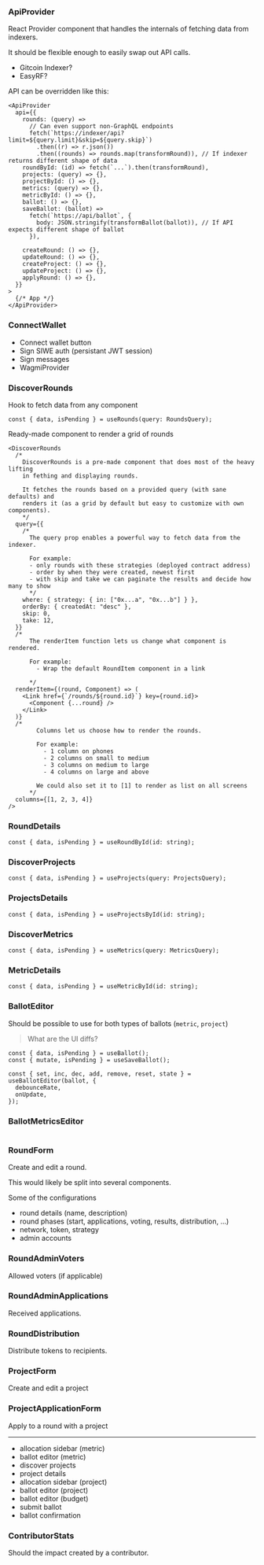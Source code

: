 ### ApiProvider

React Provider component that handles the internals of fetching data from indexers.

It should be flexible enough to easily swap out API calls.

- Gitcoin Indexer?
- EasyRF?

API can be overridden like this:

```tsx
<ApiProvider
  api={{
    rounds: (query) =>
      // Can even support non-GraphQL endpoints
      fetch(`https://indexer/api?limit=${query.limit}&skip=${query.skip}`)
        .then((r) => r.json())
        .then((rounds) => rounds.map(transformRound)), // If indexer returns different shape of data
    roundById: (id) => fetch(`...`).then(transformRound),
    projects: (query) => {},
    projectById: () => {},
    metrics: (query) => {},
    metricById: () => {},
    ballot: () => {},
    saveBallot: (ballot) =>
      fetch(`https://api/ballot`, {
        body: JSON.stringify(transformBallot(ballot)), // If API expects different shape of ballot
      }),

    createRound: () => {},
    updateRound: () => {},
    createProject: () => {},
    updateProject: () => {},
    applyRound: () => {},
  }}
>
  {/* App */}
</ApiProvider>
```

### ConnectWallet

- Connect wallet button
- Sign SIWE auth (persistant JWT session)
- Sign messages
- WagmiProvider

### DiscoverRounds

Hook to fetch data from any component

```tsx
const { data, isPending } = useRounds(query: RoundsQuery);

```

Ready-made component to render a grid of rounds

```tsx
<DiscoverRounds
  /*
    DiscoverRounds is a pre-made component that does most of the heavy lifting
    in fething and displaying rounds.

    It fetches the rounds based on a provided query (with sane defaults) and
    renders it (as a grid by default but easy to customize with own components).
    */
  query={{
    /*
      The query prop enables a powerful way to fetch data from the indexer.

      For example:
      - only rounds with these strategies (deployed contract address)
      - order by when they were created, newest first
      - with skip and take we can paginate the results and decide how many to show
      */
    where: { strategy: { in: ["0x...a", "0x...b"] } },
    orderBy: { createdAt: "desc" },
    skip: 0,
    take: 12,
  }}
  /*
      The renderItem function lets us change what component is rendered.

      For example:
        - Wrap the default RoundItem component in a link

      */
  renderItem={(round, Component) => (
    <Link href={`/rounds/${round.id}`} key={round.id}>
      <Component {...round} />
    </Link>
  )}
  /*
        Columns let us choose how to render the rounds.

        For example:
          - 1 column on phones
          - 2 columns on small to medium
          - 3 columns on medium to large
          - 4 columns on large and above

        We could also set it to [1] to render as list on all screens
      */
  columns={[1, 2, 3, 4]}
/>
```

### RoundDetails

```tsx
const { data, isPending } = useRoundById(id: string);
```

### DiscoverProjects

```tsx
const { data, isPending } = useProjects(query: ProjectsQuery);
```

### ProjectsDetails

```tsx
const { data, isPending } = useProjectsById(id: string);
```

### DiscoverMetrics

```tsx
const { data, isPending } = useMetrics(query: MetricsQuery);
```

### MetricDetails

```tsx
const { data, isPending } = useMetricById(id: string);
```

### BallotEditor

Should be possible to use for both types of ballots (`metric`, `project`)

> What are the UI diffs?

```tsx
const { data, isPending } = useBallot();
const { mutate, isPending } = useSaveBallot();

const { set, inc, dec, add, remove, reset, state } = useBallotEditor(ballot, {
  debounceRate,
  onUpdate,
});
```

### BallotMetricsEditor

```tsx

```

### RoundForm

Create and edit a round.

This would likely be split into several components.

Some of the configurations

- round details (name, description)
- round phases (start, applications, voting, results, distribution, ...)
- network, token, strategy
- admin accounts

### RoundAdminVoters

Allowed voters (if applicable)

### RoundAdminApplications

Received applications.

### RoundDistribution

Distribute tokens to recipients.

### ProjectForm

Create and edit a project

### ProjectApplicationForm

Apply to a round with a project

---

- allocation sidebar (metric)
- ballot editor (metric)
- discover projects
- project details
- allocation sidebar (project)
- ballot editor (project)
- ballot editor (budget)
- submit ballot
- ballot confirmation

### ContributorStats

Should the impact created by a contributor.
